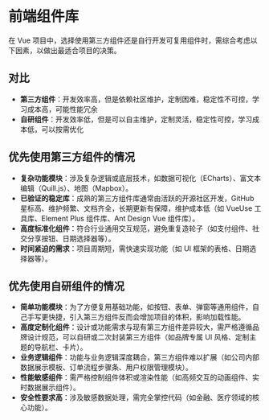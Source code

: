 # 前端组件库

在 Vue 项目中，选择使用第三方组件还是自行开发可复用组件时，需综合考虑以下因素，以做出最适合项目的决策。

## 对比

- **第三方组件**：开发效率高，但是依赖社区维护，定制困难，稳定性不可控，学习成本高，可能性能冗余
- **自研组件**：开发效率低，但是可以自主维护，定制灵活，稳定性可控，学习成本低，可以按需优化

## 优先使用第三方组件的情况

- **复杂功能模块**：涉及复杂逻辑或底层技术，如数据可视化（ECharts）、富文本编辑（Quill.js）、地图（Mapbox）。
- **已验证的稳定库**：成熟的第三方组件库通常由活跃的开源社区开发，GitHub 星标高、维护频繁、文档齐全，长期更新有保障，维护成本低（如 VueUse 工具库、Element Plus 组件库、Ant Design Vue 组件库）。
- **高度标准化组件**：符合行业通用交互规范，避免重复造轮子（如支付组件、社交分享按钮、日期选择器等）。
- **时间紧迫的需求**：项目周期短，需快速实现功能（如 UI 框架的表格、日期选择器等）。

## 优先使用自研组件的情况

- **简单功能模块**：为了方便复用基础功能，如按钮、表单、弹窗等通用组件，自己手写更快捷，引入第三方组件反而会增加项目的体积，影响加载性能。
- **高度定制化组件**：设计或功能需求与现有第三方组件差异较大，需严格遵循品牌设计规范，可以自研或二次封装第三方组件（如品牌专属 UI 风格、定制主题的导航栏、卡片）。
- **业务逻辑组件**：功能与业务逻辑深度耦合，第三方组件难以扩展（如公司内部数据展示模板、订单流程步骤条、用户权限管理模块）。
- **性能敏感组件**：需严格控制组件体积或渲染性能（如高频交互的动画组件、实时数据展示组件）。
- **安全性要求高**：涉及敏感数据处理，需完全掌控代码（如金融、医疗领域的核心功能）。
